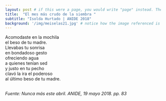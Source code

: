 ```yaml
---
layout: post # if this were a page, you would write "page" instead. They layouts are subtly different. Try it to see what happens.
title:  "El mes más crudo de la siembra "
subtitle: "Isolda Hurtado | ANIDE 2018"
background: '/img/meiselas21.jpg' # notice how the image referenced is in your project's /img/posts/ folder.
---
```

Acomodaste en la mochila <br>
el beso de tu madre. <br>
Llevabas tu sonrisa <br>
en bondadoso gesto <br>
ofreciendo agua <br>
a quienes tenían sed <br>
y justo en tu pecho <br>
clavó la ira el poderoso <br>
al último beso de tu madre.<br>
<br>

*Fuente: Nunca más este abril. ANIDE, 19 mayo 2018. pp. 83*
